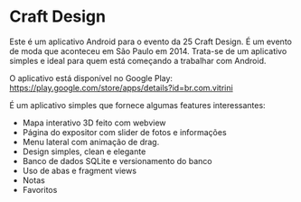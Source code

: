 # Craft Design

Este é um aplicativo Android para o evento da 25 Craft Design. É um evento de moda que aconteceu em São Paulo em 2014. Trata-se de um aplicativo simples e ideal para quem está começando a trabalhar com Android.

O aplicativo está disponível no Google Play: https://play.google.com/store/apps/details?id=br.com.vitrini

É um aplicativo simples que fornece algumas features interessantes:
- Mapa interativo 3D feito com webview
- Página do expositor com slider de fotos e informações
- Menu lateral com animação de drag.
- Design simples, clean e elegante
- Banco de dados SQLite e versionamento do banco
- Uso de abas e fragment views
- Notas 
- Favoritos
